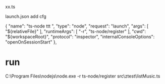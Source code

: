 

xx.ts

launch.json add cfg


 {
            "name": "ts-node ttt ",
            "type": "node",
            "request": "launch",
            "args": [
                "${relativeFile}"
            ],
            "runtimeArgs": [
                "-r",
                "ts-node/register"
            ],
            "cwd": "${workspaceRoot}",
            "protocol": "inspector",
            "internalConsoleOptions": "openOnSessionStart"
        },


# run 
C:\Program Files\nodejs\node.exe -r ts-node/register src\ztest\listMusic.ts